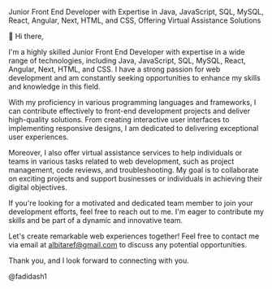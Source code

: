 Junior Front End Developer with Expertise in Java, JavaScript, SQL, MySQL, React, Angular, Next, HTML, and CSS, Offering Virtual Assistance Solutions

👋 Hi there,

I'm a highly skilled Junior Front End Developer with expertise in a wide range of technologies, including Java, JavaScript, SQL, MySQL, React, Angular, Next, HTML, and CSS. I have a strong passion for web development and am constantly seeking opportunities to enhance my skills and knowledge in this field.

With my proficiency in various programming languages and frameworks, I can contribute effectively to front-end development projects and deliver high-quality solutions. From creating interactive user interfaces to implementing responsive designs, I am dedicated to delivering exceptional user experiences.

Moreover, I also offer virtual assistance services to help individuals or teams in various tasks related to web development, such as project management, code reviews, and troubleshooting. My goal is to collaborate on exciting projects and support businesses or individuals in achieving their digital objectives.

If you're looking for a motivated and dedicated team member to join your development efforts, feel free to reach out to me. I'm eager to contribute my skills and be part of a dynamic and innovative team.

Let's create remarkable web experiences together! Feel free to contact me via email at albitaref@gmail.com to discuss any potential opportunities.

Thank you, and I look forward to connecting with you.

@fadidash1
